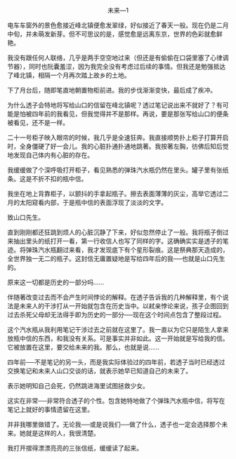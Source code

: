 <p align="center">未来―1</p>

电车车窗外的景色愈接近峰北镇便愈发翠绿，好似接近了春天一般。现在仍是二月中旬，并未萌发新芽。但不可思议的是，感觉愈是远离东京，世界的色彩就愈鲜艳。

我没有跟任何人联络，几乎是两手空空地过来（但还是有偷偷在口袋里塞了心律调节器），同时也阮囊羞涩，因为我完全没有考虑过后续的事情。但我还是勉强抵达了峰北镇，相隔一个月再次踏上故乡的土地。

下了月台后，随即笔直地朝置物柜前进。我的步伐渐渐变快，最后成了疾冲。

为什么透子会特地将写给山口的信留在峰北镇呢？透过笔记说出来不就好了？有可能是怕被四年前的我看见，但我觉得并不是那样。再说，要是那张写给山口的便条被看见，还不是一样。

二十一号柜子映入眼帘的时候，我几乎是全速狂奔。我直接顺势扑上柜子打算开启时，全身僵硬了好一会儿。我的心脏扑通扑通地跳著。我按著左胸，彷佛后知后觉地发现自己体内有心脏的存在。

我缓缓做了个深呼吸打开柜子，看见熟悉的弹珠汽水瓶仍然在里头。罐子里有张纸条。这是不折不扣的瓶中信。

我坐在地上背靠柜子，以颤抖的手拿起瓶子。擦去表面薄薄的灰尘，高举它透过二月的太阳窥看内部，于是瓶中信的表面浮现了淡淡的文字。

致山口先生。

直到刚刚都还狂跳到烦人的心脏沉静了下来，好似忽然停止了一般。我将瓶子倒过来抽出里头的纸打开一看，第一行收信人也写了同样的字。这确确实实是透子的笔迹。将弹珠汽水瓶翻过来看，我才发现底下有个星形裂痕。这是祭典那天造成的，全世界独一无二的瓶子。这封信无庸置疑地是写给四年后的我──也就是山口先生的。

原来这一切都是历史的一部分吗……

伴随著改变过去而不会产生时间悖论的解释。在透子告诉我的几种解释里，有个说法是未来人的干涉打从一开始就包含在历史当中。以弒亲悖论来说，孩子企图回到过去杀死父母却无法得手即为历史的一部分──现在这个时间点包含了整段过程。

这个汽水瓶从我利用笔记干涉过去之前就在这里了。我一直以为它只是陌生人拿来放瓶中信的东西，和我没有关系。可是事实并非如此。这一开始就是写给我的信。它被放置在这里，要交给未来的我。那么，也就是说……

四年前──不是笔记的另一头，而是我实际体验过的四年前，若透子当时已经透过交换笔记和未来人山口交谈的话，就表示她早已知道自己的未来了。

表示她明知自己会死，仍然跳进海里试图拯救少女。

这实在非常──非常符合透子的个性。包含她特地做了个弹珠汽水瓶中信，将写在笔记上就好的事情遗留在这里。

并非我哪里做错了。无论我──或是说我们──做了什么，透子也一定会选择那个未来。她就是这样的人，我很清楚。

我打开摺得漂漂亮亮的三张信纸，缓缓读了起来。

